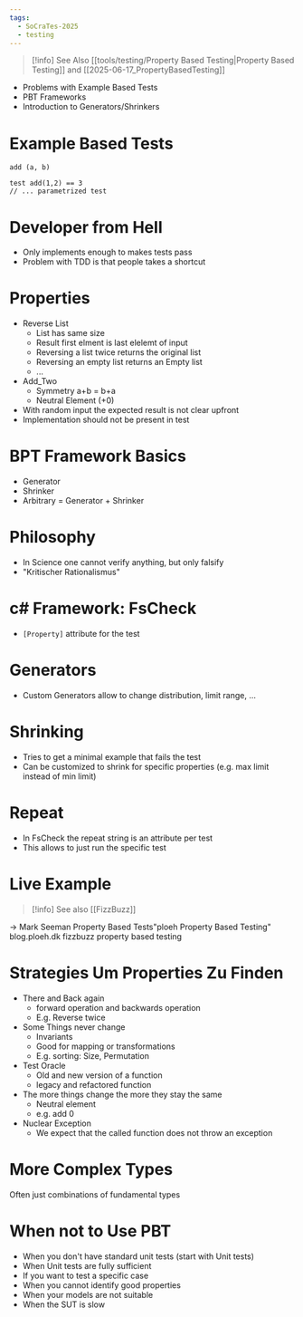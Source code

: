 ```yaml
---
tags:
  - SoCraTes-2025
  - testing
---
```


> [!info] See Also [[tools/testing/Property Based Testing|Property Based Testing]] and [[2025-06-17_PropertyBasedTesting]]
- Problems with Example Based Tests
- PBT Frameworks
- Introduction to Generators/Shrinkers

# Example Based Tests

```
add (a, b)

test add(1,2) == 3
// ... parametrized test
```

# Developer from Hell

-  Only implements enough to makes tests pass
- Problem with TDD is that people takes a shortcut

# Properties

- Reverse List
	- List has same size
	- Result first elment is last elelemt of input
	- Reversing a list twice returns the original list
	- Reversing an empty list returns an Empty list
	- ...
- Add_Two
	- Symmetry a+b = b+a
	- Neutral Element (+0)
- With random input the expected result is not clear upfront
- Implementation should not be present in test

# BPT Framework Basics

- Generator
- Shrinker
- Arbitrary = Generator + Shrinker

# Philosophy

- In Science one cannot verify anything, but only falsify
- "Kritischer Rationalismus"

# c# Framework: FsCheck

- `[Property]` attribute for the test

# Generators

- Custom Generators allow to change distribution, limit range, ...

# Shrinking

- Tries to get a minimal example that fails the test
- Can be customized to shrink for specific properties (e.g. max limit instead of min limit)

# Repeat

- In FsCheck the repeat string is an attribute per test
- This allows to just run the specific test

# Live Example

> [!info] See also [[FizzBuzz]]

-> Mark Seeman Property Based Tests"ploeh Property Based Testing"
blog.ploeh.dk fizzbuzz property based testing

# Strategies Um Properties Zu Finden

 - There and Back again
	 - forward operation and backwards operation
	 - E.g. Reverse twice
 - Some Things never change
	 - Invariants
	 - Good for mapping or transformations
	 - E.g. sorting: Size, Permutation
 - Test Oracle
	 - Old and new version of a function
	 - legacy and refactored function
 - The more things change the more they stay the same
	 - Neutral element
	 - e.g. add 0
 - Nuclear Exception
	 - We expect that the called function does not throw an exception

# More Complex Types

Often just combinations of fundamental types

# When not to Use PBT

- When you don't have standard unit tests (start with Unit tests)
- When Unit tests are fully sufficient
- If you want to test a specific case
- When you cannot identify good properties
- When your models are not suitable
- When the SUT is slow
